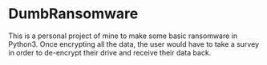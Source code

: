 # DumbRansomware
This is a personal project of mine to make some basic ransomware in Python3. Once encrypting all the data, the user would have to take a survey in order to de-encrypt their drive and receive their data back.
